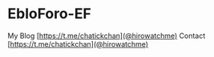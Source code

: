 # EbloForo-EF
My Blog [https://t.me/chatickchan](@hirowatchme)
Contact [https://t.me/chatickchan](@hirowatchme)

